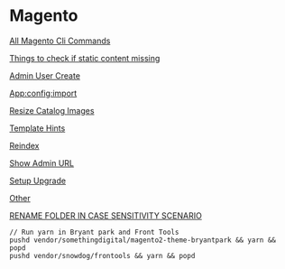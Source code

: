 # Magento

[All Magento Cli Commands](./All-Magento-Cli-Commands-c0d0c18f-d1b9-42cd-8208-b04559ea7ed2.md)

[Things to check if static content missing ](./Things-to-check-if-static-content-missing-b23de51a-0478-48e4-b8c3-191c5db51865.md)

[Admin User Create](./Admin-User-Create-d8f253ef-3130-4f33-b768-4ef69f80d695.md)

[App:config:import](./App-config-import-fb142da3-56e4-4aa8-aeca-b4d4f519af57.md)

[Resize Catalog Images](./Resize-Catalog-Images-92d568df-f2c4-4aa4-8bc0-dc5f62cb7ab0.md)

[Template Hints](./Template-Hints-3f92c953-d568-4b13-9d4d-dfca63c53e79.md)

[Reindex](./Reindex-2130bee7-62c1-4e16-aa4f-f58580307412.md)

[Show Admin URL](./Show-Admin-URL-794f3e47-f8eb-4f00-b936-9acb07840321.md)

[Setup Upgrade](./Setup-Upgrade-4c3a47fb-7933-42f1-b28e-b6d1f61ae2d4.md)

[Other](./Other-9cf51914-94ce-4774-9cea-a2daf57bb390.md)

[RENAME FOLDER IN CASE SENSITIVITY SCENARIO](./RENAME-FOLDER-IN-CASE-SENSITIVITY-SCENARIO-e13e48ae-31d3-4e48-89ab-304f2d12b115.md)

    // Run yarn in Bryant park and Front Tools
    pushd vendor/somethingdigital/magento2-theme-bryantpark && yarn && popd
    pushd vendor/snowdog/frontools && yarn && popd